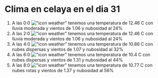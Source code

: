 # Clima en celaya en el dia 31

1. A las 0:0 !["icon weather"](http://openweathermap.org/img/w/10n.png) tenemos una temperatura de 12.46 C con lluvia moderada y  vientos de 1.06 y nubosidad al 24%
1. A las 2:0 !["icon weather"](http://openweathermap.org/img/w/10n.png) tenemos una temperatura de 12.46 C con lluvia moderada y  vientos de 1.06 y nubosidad al 24%
1. A las 4:0 !["icon weather"](http://openweathermap.org/img/w/03n.png) tenemos una temperatura de 10.86 C con nubes dispersas y  vientos de 1.07 y nubosidad al 32%
1. A las 6:0 !["icon weather"](http://openweathermap.org/img/w/03n.png) tenemos una temperatura de 10.4 C con nubes dispersas y  vientos de 1.31 y nubosidad al 44%
1. A las 8:0 !["icon weather"](http://openweathermap.org/img/w/04d.png) tenemos una temperatura de 10.77 C con nubes rotas y  vientos de 1.37 y nubosidad al 56%
